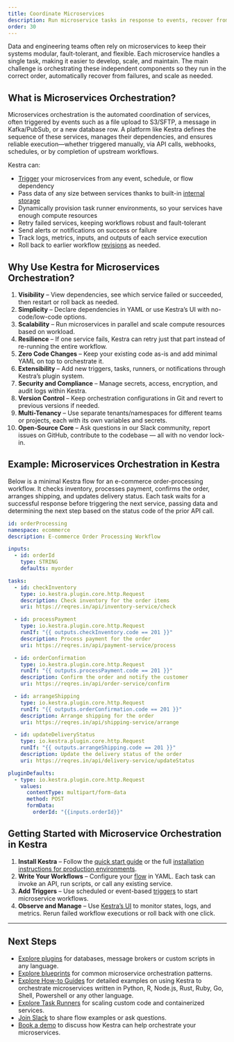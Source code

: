 ```yaml
---
title: Coordinate Microservices
description: Run microservice tasks in response to events, recover from failures, and scale as needed
order: 30
---
```


Data and engineering teams often rely on microservices to keep their systems modular, fault-tolerant, and flexible. Each microservice handles a single task, making it easier to develop, scale, and maintain. The main challenge is orchestrating these independent components so they run in the correct order, automatically recover from failures, and scale as needed.

## What is Microservices Orchestration?

Microservices orchestration is the automated coordination of services, often triggered by events such as a file upload to S3/SFTP, a message in Kafka/PubSub, or a new database row. A platform like Kestra defines the sequence of these services, manages their dependencies, and ensures reliable execution—whether triggered manually, via API calls, webhooks, schedules, or by completion of upstream workflows.

Kestra can:
- [Trigger](../04.workflow-components/07.triggers/index.md) your microservices from any event, schedule, or flow dependency
- Pass data of any size between services thanks to built-in [internal storage](../07.architecture/09.internal-storage.md)
- Dynamically provision task runner environments, so your services have enough compute resources
- Retry failed services, keeping workflows robust and fault-tolerant
- Send alerts or notifications on success or failure
- Track logs, metrics, inputs, and outputs of each service execution
- Roll back to earlier workflow [revisions](../15.how-to-guides/rollback-and-revision-history.md) as needed.

## Why Use Kestra for Microservices Orchestration?

1. **Visibility** – View dependencies, see which service failed or succeeded, then restart or roll back as needed.
2. **Simplicity** – Declare dependencies in YAML or use Kestra’s UI with no-code/low-code options.
3. **Scalability** – Run microservices in parallel and scale compute resources based on workload.
4. **Resilience** – If one service fails, Kestra can retry just that part instead of re-running the entire workflow.
5. **Zero Code Changes** – Keep your existing code as-is and add minimal YAML on top to orchestrate it.
6. **Extensibility** – Add new triggers, tasks, runners, or notifications through Kestra’s plugin system.
7. **Security and Compliance** – Manage secrets, access, encryption, and audit logs within Kestra.
8. **Version Control** – Keep orchestration configurations in Git and revert to previous versions if needed.
9. **Multi-Tenancy** – Use separate tenants/namespaces for different teams or projects, each with its own variables and secrets.
10. **Open-Source Core** – Ask questions in our Slack community, report issues on GitHub, contribute to the codebase — all with no vendor lock-in.

## Example: Microservices Orchestration in Kestra

Below is a minimal Kestra flow for an e-commerce order-processing workflow. It checks inventory, processes payment, confirms the order, arranges shipping, and updates delivery status. Each task waits for a successful response before triggering the next service, passing data and determining the next step based on the status code of the prior API call.

```yaml
id: orderProcessing
namespace: ecommerce
description: E-commerce Order Processing Workflow

inputs:
  - id: orderId
    type: STRING
    defaults: myorder

tasks:
  - id: checkInventory
    type: io.kestra.plugin.core.http.Request
    description: Check inventory for the order items
    uri: https://reqres.in/api/inventory-service/check

  - id: processPayment
    type: io.kestra.plugin.core.http.Request
    runIf: "{{ outputs.checkInventory.code == 201 }}"
    description: Process payment for the order
    uri: https://reqres.in/api/payment-service/process

  - id: orderConfirmation
    type: io.kestra.plugin.core.http.Request
    runIf: "{{ outputs.processPayment.code == 201 }}"
    description: Confirm the order and notify the customer
    uri: https://reqres.in/api/order-service/confirm

  - id: arrangeShipping
    type: io.kestra.plugin.core.http.Request
    runIf: "{{ outputs.orderConfirmation.code == 201 }}"
    description: Arrange shipping for the order
    uri: https://reqres.in/api/shipping-service/arrange

  - id: updateDeliveryStatus
    type: io.kestra.plugin.core.http.Request
    runIf: "{{ outputs.arrangeShipping.code == 201 }}"
    description: Update the delivery status of the order
    uri: https://reqres.in/api/delivery-service/updateStatus

pluginDefaults:
  - type: io.kestra.plugin.core.http.Request
    values:
      contentType: multipart/form-data
      method: POST
      formData:
        orderId: "{{inputs.orderId}}"
```

## Getting Started with Microservice Orchestration in Kestra

1. **Install Kestra** – Follow the [quick start guide](../01.getting-started/01.quickstart.md) or the full [installation instructions for production environments](../02.installation/index.md).
2. **Write Your Workflows** – Configure your [flow](../03.tutorial/index.md) in YAML. Each task can invoke an API, run scripts, or call any existing service.
3. **Add Triggers** – Use scheduled or event-based [triggers](../04.workflow-components/07.triggers/index.md) to start microservice workflows.
4. **Observe and Manage** – Use [Kestra’s UI](../08.ui/index.md) to monitor states, logs, and metrics. Rerun failed workflow executions or roll back with one click.

---

## Next Steps
- [Explore plugins](https://kestra.io/plugins) for databases, message brokers or custom scripts in any language.
- [Explore blueprints](https://kestra.io/blueprints) for common microservice orchestration patterns.
- [Explore How-to Guides](../15.how-to-guides/index.md) for detailed examples on using Kestra to orchestrate microservices written in Python, R, Node.js, Rust, Ruby, Go, Shell, Powershell or any other language.
- [Explore Task Runners](../06.enterprise/task-runners.md) for scaling custom code and containerized services.
- [Join Slack](https://kestra.io/slack) to share flow examples or ask questions.
- [Book a demo](https://kestra.io/demo) to discuss how Kestra can help orchestrate your microservices.

